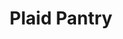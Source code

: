 ---
title: "Plaid Pantry"
url: /hillsboro/plaid-pantry-southeast-tualatin-valley-highway/
shop: convenience
---